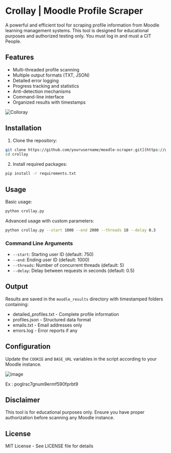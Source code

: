 # Crollay | Moodle Profile Scraper

A powerful and efficient tool for scraping profile information from Moodle learning management systems. This tool is designed for educational purposes and authorized testing only.
You must log in and must a CIT People.

## Features

- Multi-threaded profile scanning
- Multiple output formats (TXT, JSON)
- Detailed error logging
- Progress tracking and statistics
- Anti-detection mechanisms
- Command-line interface
- Organized results with timestamps

![Colloray](https://github.com/user-attachments/assets/d982a53e-8678-4c3b-b8a4-eefb3b15df57)


## Installation



1. Clone the repository:
```bash
git clone https://github.com/yourusername/moodle-scraper.git](https://github.com/ebenhaezer19/crollay.git
cd crollay
```

2. Install required packages:
```bash
pip install -r requirements.txt
```

## Usage

Basic usage:
```bash
python crollay.py
```

Advanced usage with custom parameters:
```bash
python crollay.py --start 1000 --end 2000 --threads 10 --delay 0.3
```

### Command Line Arguments

- `--start`: Starting user ID (default: 750)
- `--end`: Ending user ID (default: 1000)
- `--threads`: Number of concurrent threads (default: 5)
- `--delay`: Delay between requests in seconds (default: 0.5)

## Output

Results are saved in the `moodle_results` directory with timestamped folders containing:
- detailed_profiles.txt - Complete profile information
- profiles.json - Structured data format
- emails.txt - Email addresses only
- errors.log - Error reports if any

## Configuration

Update the `COOKIE` and `BASE_URL` variables in the script according to your Moodle instance.

![image](https://github.com/user-attachments/assets/16f406eb-c65f-4141-ab36-02a7d512c6be)

Ex : poglrsc7gnum9ermf590fprbt9


## Disclaimer

This tool is for educational purposes only. Ensure you have proper authorization before scanning any Moodle instance.

## License

MIT License - See LICENSE file for details
